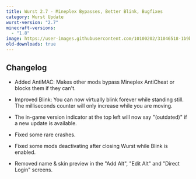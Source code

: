 ```yaml
---
title: Wurst 2.7 - Mineplex Bypasses, Better Blink, Bugfixes
category: Wurst Update
wurst-version: "2.7"
minecraft-versions:
  - "1.8"
image: https://user-images.githubusercontent.com/10100202/31046518-1b9bb1ea-a5fa-11e7-96fc-9ee0285cd9af.jpg
old-downloads: true
---
```

## Changelog

- Added AntiMAC: Makes other mods bypass Mineplex AntiCheat or blocks them if they can't.

- Improved Blink: You can now virtually blink forever while standing still. The milliseconds counter will only increase while you are moving.

- The in-game version indicator at the top left will now say "(outdated)" if a new update is available.

- Fixed some rare crashes.

- Fixed some mods deactivating after closing Wurst while Blink is enabled.

- Removed name & skin preview in the "Add Alt", "Edit Alt" and "Direct Login" screens.
